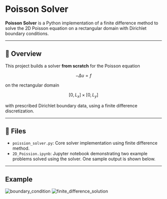 # Poisson Solver

**Poisson Solver** is a Python implementation of a finite difference method to solve the 2D Poisson equation on a rectangular domain with Dirichlet boundary conditions.

---

## 🧩 Overview

This project builds a solver **from scratch** for the Poisson equation

$$
-\Delta u = f
$$

on the rectangular domain

$$
[0, L_x] \times [0, L_y]
$$

with prescribed Dirichlet boundary data, using a finite difference discretization.

---

## 📂 Files

- `poission_solver.py`: Core solver implementation using finite difference method.
- `2D_Poission.ipynb`: Jupyter notebook demonstrating two example problems solved using the solver. One sample output is shown below.

---

## Example

![boundary_condition](https://github.com/user-attachments/assets/efd5fbb0-8085-4bf1-9e34-47ba923422c4)
![finite_difference_solution](https://github.com/user-attachments/assets/b1bf923e-3d2c-4dd6-af8a-b5ee7d920d3a)
